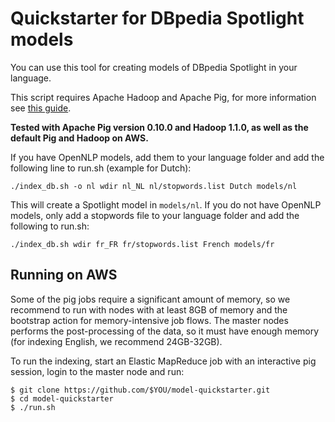 Quickstarter for DBpedia Spotlight models
===================================================

You can use this tool for creating models of DBpedia Spotlight in your language.

This script requires Apache Hadoop and Apache Pig, for more information see [this guide](https://github.com/dbpedia-spotlight/dbpedia-spotlight/wiki/Internationalization-%28DB-backed-core%29).

**Tested with Apache Pig version 0.10.0 and Hadoop 1.1.0, as well as the default Pig and Hadoop on AWS.**

If you have OpenNLP models, add them to your language folder and add the following line to run.sh (example for Dutch):

    ./index_db.sh -o nl wdir nl_NL nl/stopwords.list Dutch models/nl

This will create a Spotlight model in `models/nl`. If you do not have OpenNLP models, only add a stopwords file to your 
language folder and add the following to run.sh:


    ./index_db.sh wdir fr_FR fr/stopwords.list French models/fr


## Running on AWS

Some of the pig jobs require a significant amount of memory, so we recommend to run with nodes with at least 8GB of memory and the bootstrap action for memory-intensive job flows. The master nodes performs the post-processing of the data, so it must have enough memory (for indexing English, we recommend 24GB-32GB).

To run the indexing, start an Elastic MapReduce job with an interactive pig session, login to the master node and run:

    $ git clone https://github.com/$YOU/model-quickstarter.git
    $ cd model-quickstarter
    $ ./run.sh
